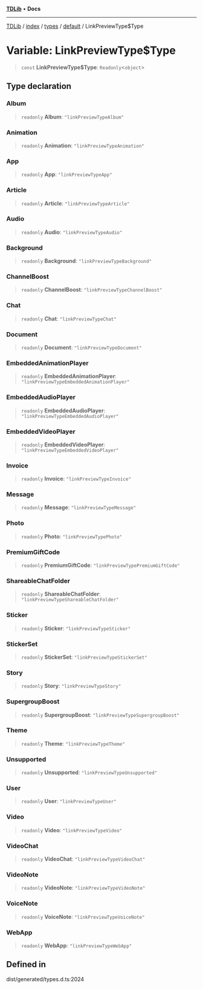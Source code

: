 [**TDLib**](../../../../../../README.md) • **Docs**

***

[TDLib](../../../../../../modules.md) / [index](../../../../../README.md) / [types](../../../README.md) / [default](../README.md) / LinkPreviewType$Type

# Variable: LinkPreviewType$Type

> `const` **LinkPreviewType$Type**: `Readonly`\<`object`\>

## Type declaration

### Album

> `readonly` **Album**: `"linkPreviewTypeAlbum"`

### Animation

> `readonly` **Animation**: `"linkPreviewTypeAnimation"`

### App

> `readonly` **App**: `"linkPreviewTypeApp"`

### Article

> `readonly` **Article**: `"linkPreviewTypeArticle"`

### Audio

> `readonly` **Audio**: `"linkPreviewTypeAudio"`

### Background

> `readonly` **Background**: `"linkPreviewTypeBackground"`

### ChannelBoost

> `readonly` **ChannelBoost**: `"linkPreviewTypeChannelBoost"`

### Chat

> `readonly` **Chat**: `"linkPreviewTypeChat"`

### Document

> `readonly` **Document**: `"linkPreviewTypeDocument"`

### EmbeddedAnimationPlayer

> `readonly` **EmbeddedAnimationPlayer**: `"linkPreviewTypeEmbeddedAnimationPlayer"`

### EmbeddedAudioPlayer

> `readonly` **EmbeddedAudioPlayer**: `"linkPreviewTypeEmbeddedAudioPlayer"`

### EmbeddedVideoPlayer

> `readonly` **EmbeddedVideoPlayer**: `"linkPreviewTypeEmbeddedVideoPlayer"`

### Invoice

> `readonly` **Invoice**: `"linkPreviewTypeInvoice"`

### Message

> `readonly` **Message**: `"linkPreviewTypeMessage"`

### Photo

> `readonly` **Photo**: `"linkPreviewTypePhoto"`

### PremiumGiftCode

> `readonly` **PremiumGiftCode**: `"linkPreviewTypePremiumGiftCode"`

### ShareableChatFolder

> `readonly` **ShareableChatFolder**: `"linkPreviewTypeShareableChatFolder"`

### Sticker

> `readonly` **Sticker**: `"linkPreviewTypeSticker"`

### StickerSet

> `readonly` **StickerSet**: `"linkPreviewTypeStickerSet"`

### Story

> `readonly` **Story**: `"linkPreviewTypeStory"`

### SupergroupBoost

> `readonly` **SupergroupBoost**: `"linkPreviewTypeSupergroupBoost"`

### Theme

> `readonly` **Theme**: `"linkPreviewTypeTheme"`

### Unsupported

> `readonly` **Unsupported**: `"linkPreviewTypeUnsupported"`

### User

> `readonly` **User**: `"linkPreviewTypeUser"`

### Video

> `readonly` **Video**: `"linkPreviewTypeVideo"`

### VideoChat

> `readonly` **VideoChat**: `"linkPreviewTypeVideoChat"`

### VideoNote

> `readonly` **VideoNote**: `"linkPreviewTypeVideoNote"`

### VoiceNote

> `readonly` **VoiceNote**: `"linkPreviewTypeVoiceNote"`

### WebApp

> `readonly` **WebApp**: `"linkPreviewTypeWebApp"`

## Defined in

dist/generated/types.d.ts:2024
